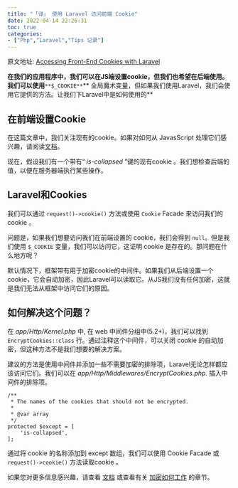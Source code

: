 ```yaml
---
title: "「译」 使用 Laravel 访问前端 Cookie"
date: 2022-04-14 22:26:31
toc: true
categories:
- ["Php","Laravel","Tips 记录"]
---
```


原文地址: [Accessing Front-End Cookies with Laravel](https://pineco.de/accessing-front-end-cookies-laravel/)

**在我们的应用程序中，我们可以在JS端设置cookie，但我们也希望在后端使用。我们可以使用**`**$_COOKIE**`** 全局魔术变量，但如果我们使用Laravel，我们会使用它提供的方法。让我们下Laravel中是如何使用的**




## 在前端设置Cookie
在这篇文章中，我们关注现有的cookie。如果对如何从 JavasScript 处理它们感兴趣，请阅读[文档](https://developer.mozilla.org/en-US/docs/Web/API/Document/cookie)。

现在，假设我们有一个带有“  _is-collapsed_  ”键的现有cookie  。我们想检查后端的值，以便在服务器端执行某些操作。

## Laravel和Cookies
我们可以通过 `request()->cookie()` 方法或使用 `Cookie` Facade 来访问我们的cookie  。

问题是，如果我们想要访问我们在前端设置的 cookie，我们会得到 `null`。但是我们使用 `$_COOKIE` 变量，我们可以访问它，这证明 cookie 是存在的。那问题在什么地方呢？

默认情况下，框架带有用于加密cookie的中间件。如果我们从后端设置一个cookie，它会自动加密，因此Laravel可以读取它。从JS我们没有任何加密，这就是我们无法从框架中访问它们的原因。

## 如何解决这个问题？
在 _app/Http/Kernel.php_ 中, 在 web 中间件分组中(5.2+)，我们可以找到 `EncryptCookies::class`  行。通过注释这个中间件，可以关闭 cookie 的自动加密，但这种方法不是我们想要的解决方案。

建议的方法是使用中间件并添加一些不需要加密的排除项，Laravel无论怎样都应该访问它们。我们可以在 _app/Http/Middlewares/EncryptCookies.php._ 插入中间件的排除项。
```
/**
 * The names of the cookies that should not be encrypted.
 *
 * @var array
 */
protected $except = [
    'is-collapsed',
];
```
通过将 cookie 的名称添加到 except 数组，我们可以使用 Cookie Facade 或 `request()->cookie()` 方法读取cookie  。

如果您对更多信息感兴趣，请查看 [文档](https://laravel.com/docs/5.4/requests#cookies)    或查看有关 [加密如何工作](https://laravel.com/docs/5.4/responses#cookies-and-encryption) 的章节。

